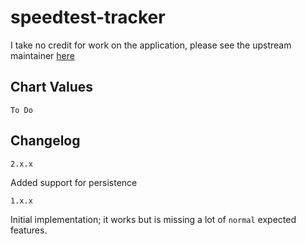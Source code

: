 # speedtest-tracker

I take no credit for work on the application, please see the upstream maintainer [here](https://github.com/henrywhitaker3/Speedtest-Tracker)

## Chart Values

`To Do`

## Changelog

`2.x.x`

Added support for persistence

`1.x.x`

Initial implementation; it works but is missing a lot of `normal` expected features.